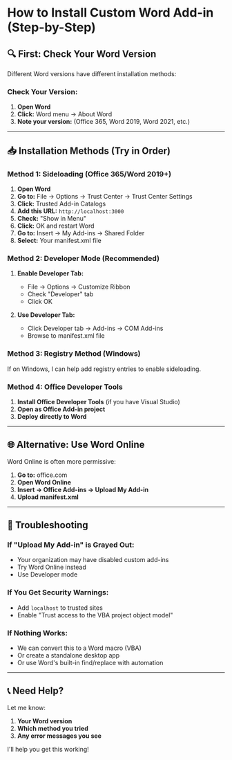 # How to Install Custom Word Add-in (Step-by-Step)

## 🔍 **First: Check Your Word Version**

Different Word versions have different installation methods:

### Check Your Version:
1. **Open Word**
2. **Click:** Word menu → About Word
3. **Note your version:** (Office 365, Word 2019, Word 2021, etc.)

---

## 📥 **Installation Methods (Try in Order)**

### **Method 1: Sideloading (Office 365/Word 2019+)**

1. **Open Word**
2. **Go to:** File → Options → Trust Center → Trust Center Settings
3. **Click:** Trusted Add-in Catalogs
4. **Add this URL:** `http://localhost:3000`
5. **Check:** "Show in Menu"
6. **Click:** OK and restart Word
7. **Go to:** Insert → My Add-ins → Shared Folder
8. **Select:** Your manifest.xml file

### **Method 2: Developer Mode (Recommended)**

1. **Enable Developer Tab:**
   - File → Options → Customize Ribbon
   - Check "Developer" tab
   - Click OK

2. **Use Developer Tab:**
   - Click Developer tab → Add-ins → COM Add-ins
   - Browse to manifest.xml file

### **Method 3: Registry Method (Windows)**

If on Windows, I can help add registry entries to enable sideloading.

### **Method 4: Office Developer Tools**

1. **Install Office Developer Tools** (if you have Visual Studio)
2. **Open as Office Add-in project**
3. **Deploy directly to Word**

---

## 🌐 **Alternative: Use Word Online**

Word Online is often more permissive:

1. **Go to:** office.com
2. **Open Word Online**
3. **Insert → Office Add-ins → Upload My Add-in**
4. **Upload manifest.xml**

---

## 🔧 **Troubleshooting**

### If "Upload My Add-in" is Grayed Out:
- Your organization may have disabled custom add-ins
- Try Word Online instead
- Use Developer mode

### If You Get Security Warnings:
- Add `localhost` to trusted sites
- Enable "Trust access to the VBA project object model"

### If Nothing Works:
- We can convert this to a Word macro (VBA)
- Or create a standalone desktop app
- Or use Word's built-in find/replace with automation

---

## 📞 **Need Help?**

Let me know:
1. **Your Word version**
2. **Which method you tried**
3. **Any error messages you see**

I'll help you get this working!